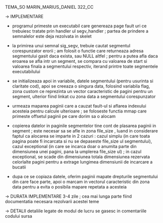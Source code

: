 TEMA_SO MARIN_MARIUS_DANIEL 322_CC

-> IMPLEMENTARE

* programul primeste un executabil care genereaza page fault uri ce trebuiesc tratate
prin handler ul segv_handler ; partea de prindere a semnalelor  este deja rezolvata 
in skelet 

* la primirea unui semnal sig_segv, trebuie cautat segmentul corespunzator erorii ; am
folosit o functie care returneaza adresa segmentului gasit daca exista, sau NULL altfel ;
pentru a putea afla daca eroarea se afla intr un segment, se compara cu valoarea de start
si valoarea finala a segmentului respectiv, iterand printre toate segmentele executabilului

* se initializeaza apoi in variabile, datele segmentului (pentru usurinta si claritate cod),
apoi se creeaza o singura data, folosind variabila flag, zona custom ce reprezinta un vector
caracteristic de pagini pentru un segment, ulterior fiind linkat cu zona data a segmentului
corespunzator

* urmeaza maparea paginii care a cauzat fault-ul si aflarea indexului acesteia pentru calcule
ulterioare ; se foloseste functia mmap care primeste offsetul paginii pe care dorim sa o
alocam

* copierea datelor in paginile segmentelor tine cont de plasarea paginii in segment ; este 
necesar sa se afle in zona file_size , luand in considerare faptul ca alocarea se imparte
in 2 cazuri : cazul simplu (in care toata pagina poate fi incarcata si nu se depaseste 
file_size ul segmentului), cazul exceptional (in care se incarca doar o anumita parte
din dimensiunea unei pagini, pana la umplerea file_size ul) ; in cazul exceptional, se scade
din dimensiunea totala dimensiunea rezervata celorlalte pagini pentru a extrage lungimea 
dimensiunii de incarcare a bucatii

* dupa ce se copiaza datele, oferim paginii mapate drepturile segmentului din care face parte,
apoi o marcam in vectorul caracteristic din zona data pentru a evita o posibila mapare repetata
a acesteia

-> DURATA IMPLEMENTARE
3-4 zile ; cea mai lunga parte fiind documentatia necesara rezolvarii acestei teme

-> DETALII
detaliile legate de modul de lucru se gasesc in comentariile codului sursa